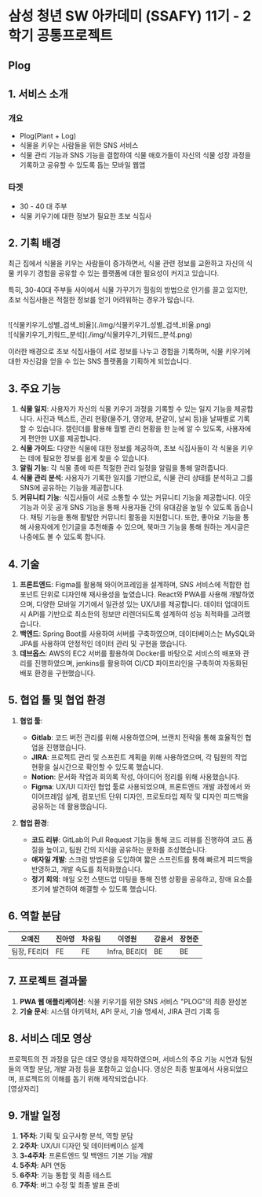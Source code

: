 # 삼성 청년 SW 아카데미 (SSAFY) 11기 - 2학기 공통프로젝트
## Plog

## 1. 서비스 소개
### 개요
* Plog(Plant + Log)
* 식물을 키우는 사람들을 위한 SNS 서비스
* 식물 관리 기능과 SNS 기능을 결합하여 식물 애호가들이 자신의 식물 성장 과정을 기록하고 공유할 수 있도록 돕는 모바일 웹앱

### 타겟
* 30 - 40 대 주부
* 식물 키우기에 대한 정보가 필요한 초보 식집사

## 2. 기획 배경
<p>최근 집에서 식물을 키우는 사람들이 증가하면서, 식물 관련 정보를 교환하고 자신의 식물 키우기 경험을 공유할 수 있는 플랫폼에 대한 필요성이 커지고 있습니다.</p>
<p>특히, 30-40대 주부들 사이에서 식물 가꾸기가 힐링의 방법으로 인기를 끌고 있지만, 초보 식집사들은 적절한 정보를 얻기 어려워하는 경우가 많습니다.</p>
<br>![식물키우기_성별_검색_비율](./img/식물키우기_성별_검색_비율.png)
<br>![식물키우기_키워드_분석](./img/식물키우기_키워드_분석.png)
<p>이러한 배경으로 초보 식집사들이 서로 정보를 나누고 경험을 기록하며, 식물 키우기에 대한 자신감을 얻을 수 있는 SNS 플랫폼을 기획하게 되었습니다.</p>


## 3. 주요 기능
1. **식물 일지**: 사용자가 자신의 식물 키우기 과정을 기록할 수 있는 일지 기능을 제공합니다. 사진과 텍스트, 관리 현황(물주기, 영양제, 분갈이, 날씨 등)을 날짜별로 기록할 수 있습니다. 캘린더를 활용해 월별 관리 현황을 한 눈에 알 수 있도록, 사용자에게 편안한 UX를 제공합니다.
2. **식물 가이드**: 다양한 식물에 대한 정보를 제공하여, 초보 식집사들이 각 식물을 키우는 데에 필요한 정보를 쉽게 찾을 수 있습니다.
3. **알림 기능**: 각 식물 종에 따른 적절한 관리 일정을 알림을 통해 알려줍니다.
4. **식물 관리 분석**: 사용자가 기록한 일지를 기반으로, 식물 관리 상태를 분석하고 그를 SNS에 공유하는 기능을 제공합니다.
5. **커뮤니티 기능**: 식집사들이 서로 소통할 수 있는 커뮤니티 기능을 제공합니다. 이웃 기능과 이웃 공개 SNS 기능을 통해 사용자들 간의 유대감을 높일 수 있도록 돕습니다. 채팅 기능을 통해 활발한 커뮤니티 활동을 지원합니다. 또한, 좋아요 기능을 통해 사용자에게 인기글을 추천해줄 수 있으며, 북마크 기능을 통해 원하는 게시글은 나중에도 볼 수 있도록 합니다.


## 4. 기술
1. **프론트엔드**: Figma를 활용해 와이어프레임을 설계하며, SNS 서비스에 적합한 컴포넌트 단위로 디자인해 재사용성을 높였습니다. React와 PWA를 사용해 개발하였으며, 다양한 모바일 기기에서 일관성 있는 UX/UI를 제공합니다. 데이터 업데이트 시 API를 기반으로 최소한의 정보만 리렌더되도록 설계하여 성능 최적화를 고려했습니다.
2. **백엔드**: Spring Boot를 사용하여 서버를 구축하였으며, 데이터베이스는 MySQL와 JPA를 사용하여 안정적인 데이터 관리 및 구현을 했습니다.
3. **데브옵스**: AWS의 EC2 서버를 활용하여 Docker를 바탕으로 서비스의 배포와 관리를 진행하였으며, jenkins를 활용하여 CI/CD 파이프라인을 구축하여 자동화된 배포 환경을 구현했습니다.


## 5. 협업 툴 및 협업 환경
1. **협업 툴**: 
   - **Gitlab**: 코드 버전 관리를 위해 사용하였으며, 브랜치 전략을 통해 효율적인 협업을 진행했습니다.
   - **JIRA**: 프로젝트 관리 및 스프린트 계획을 위해 사용하였으며, 각 팀원의 작업 현황을 실시간으로 확인할 수 있도록 했습니다.
   - **Notion**: 문서화 작업과 회의록 작성, 아이디어 정리를 위해 사용했습니다.
   - **Figma**: UX/UI 디자인 협업 툴로 사용되었으며, 프론트엔드 개발 과정에서 와이어프레임 설계, 컴포넌트 단위 디자인, 프로토타입 제작 및 디자인 피드백을 공유하는 데 활용했습니다.


2. **협업 환경**: 
   - **코드 리뷰**: GitLab의 Pull Request 기능을 통해 코드 리뷰를 진행하여 코드 품질을 높이고, 팀원 간의 지식을 공유하는 문화를 조성했습니다.
   - **애자일 개발**: 스크럼 방법론을 도입하여 짧은 스프린트를 통해 빠르게 피드백을 반영하고, 개발 속도를 최적화했습니다.
   - **정기 회의**: 매일 오전 스탠드업 미팅을 통해 진행 상황을 공유하고, 장애 요소를 조기에 발견하여 해결할 수 있도록 했습니다.


## 6. 역할 분담
|오예진|진아영|차유림|이영원|강윤서|장현준|
|---|---|---|---|---|---|
|팀장, FE리더|FE|FE|Infra, BE리더|BE|BE|


## 7. 프로젝트 결과물
1. **PWA 웹 애플리케이션**: 식물 키우기를 위한 SNS 서비스 "PLOG"의 최종 완성본
2. **기술 문서**: 시스템 아키텍처, API 문서, 기술 명세서, JIRA 관리 기록 등


## 8. 서비스 데모 영상
프로젝트의 전 과정을 담은 데모 영상을 제작하였으며, 서비스의 주요 기능 시연과 팀원들의 역할 분담, 개발 과정 등을 포함하고 있습니다. 영상은 최종 발표에서 사용되었으며, 프로젝트의 이해를 돕기 위해 제작되었습니다.
<br>[영상자리]


## 9. 개발 일정
1. **1주차**: 기획 및 요구사항 분석, 역할 분담
2. **2주차**: UX/UI 디자인 및 데이터베이스 설계
3. **3-4주차**: 프론트엔드 및 백엔드 기본 기능 개발
4. **5주차**: API 연동
5. **6주차**: 기능 통합 및 최종 테스트
6. **7주차**: 버그 수정 및 최종 발표 준비

